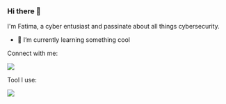### Hi there 👋

I'm Fatima, a cyber entusiast and passinate about all things cybersecurity.


- 🌱 I’m currently learning something cool

Connect with me:
<p align="left">
  <a href="https://www.linkedin.com/in/fatima-chawdhury-1a3102a8">
    <img src="https://skillicons.dev/icons?i=linkedin" />
  </a>
</p>

Tool I use:
<p align="left">
  <a href="https://www.linkedin.com/in/fatima-chawdhury-1a3102a8">
    <img src="https://skillicons.dev/icons?i=atom,vscode,aws,azure,bash,html,css,docker,gitlab,git,mongodb,linux,maven" />
  </a>
</p>
